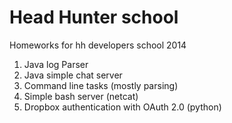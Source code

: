 Head Hunter school
==================
Homeworks for hh developers school 2014

1. Java log Parser
2. Java simple chat server
3. Command line tasks (mostly parsing)
4. Simple bash server (netcat)
5. Dropbox authentication with OAuth 2.0 (python) 